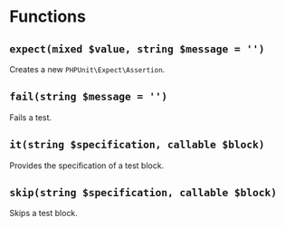 # Functions

## `expect(mixed $value, string $message = '')`
Creates a new `PHPUnit\Expect\Assertion`.

## `fail(string $message = '')`
Fails a test.

## `it(string $specification, callable $block)`
Provides the specification of a test block.

## `skip(string $specification, callable $block)`
Skips a test block.
